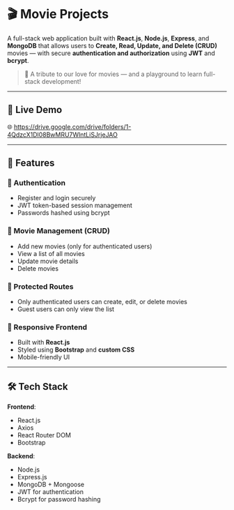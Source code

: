 # 🎬 Movie Projects

A full-stack web application built with **React.js**, **Node.js**, **Express**, and **MongoDB** that allows users to **Create, Read, Update, and Delete (CRUD)** movies — with secure **authentication and authorization** using **JWT** and **bcrypt**.

> 🌟 A tribute to our love for movies — and a playground to learn full-stack development!

---

## 🚀 Live Demo 
🌐 https://drive.google.com/drive/folders/1-4QdzcX1Dl08BwMRU7WlntLiSJrjeJAO


---

## 🧠 Features

### 👥 Authentication
- Register and login securely
- JWT token-based session management
- Passwords hashed using bcrypt

### 🎥 Movie Management (CRUD)
- Add new movies (only for authenticated users)
- View a list of all movies
- Update movie details
- Delete movies

### 🔐 Protected Routes
- Only authenticated users can create, edit, or delete movies
- Guest users can only view the list

### 🌈 Responsive Frontend
- Built with **React.js**
- Styled using **Bootstrap** and **custom CSS**
- Mobile-friendly UI

---

## 🛠️ Tech Stack

**Frontend**:
- React.js
- Axios
- React Router DOM
- Bootstrap

**Backend**:
- Node.js
- Express.js
- MongoDB + Mongoose
- JWT for authentication
- Bcrypt for password hashing

